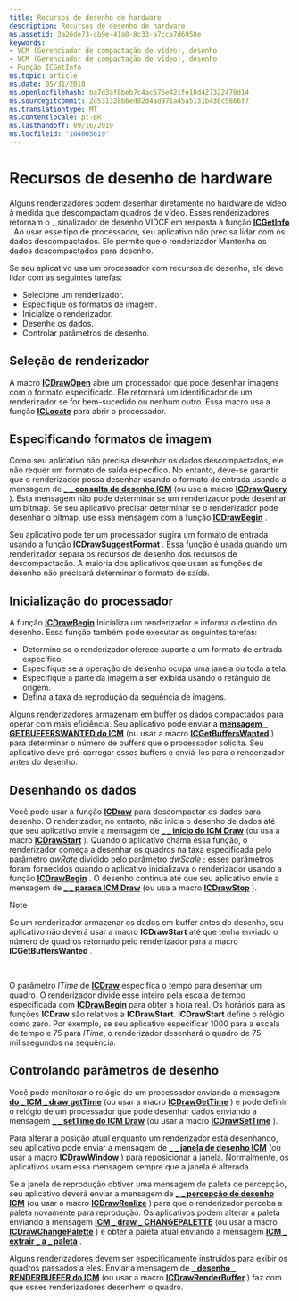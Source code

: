 ```yaml
---
title: Recursos de desenho de hardware
description: Recursos de desenho de hardware
ms.assetid: 3a26de73-cb9e-41a0-8c33-a7cca7d6058e
keywords:
- VCM (Gerenciador de compactação de vídeo), desenho
- VCM (Gerenciador de compactação de vídeo), desenho
- Função ICGetInfo
ms.topic: article
ms.date: 05/31/2018
ms.openlocfilehash: ba7d3af8beb7c4ac676e421fe10d427322470d14
ms.sourcegitcommit: 2d531328b6ed82d4ad971a45a5131b430c5866f7
ms.translationtype: MT
ms.contentlocale: pt-BR
ms.lasthandoff: 09/16/2019
ms.locfileid: "104005619"
---
```

# <a name="hardware-drawing-capabilities"></a>Recursos de desenho de hardware

Alguns renderizadores podem desenhar diretamente no hardware de vídeo à medida que descompactam quadros de vídeo. Esses renderizadores retornam o \_ sinalizador de desenho VIDCF em resposta à função [**ICGetInfo**](/windows/desktop/api/Vfw/nf-vfw-icgetinfo) . Ao usar esse tipo de processador, seu aplicativo não precisa lidar com os dados descompactados. Ele permite que o renderizador Mantenha os dados descompactados para desenho.

Se seu aplicativo usa um processador com recursos de desenho, ele deve lidar com as seguintes tarefas:

-   Selecione um renderizador.
-   Especifique os formatos de imagem.
-   Inicialize o renderizador.
-   Desenhe os dados.
-   Controlar parâmetros de desenho.

## <a name="renderer-selection"></a>Seleção de renderizador

A macro [**ICDrawOpen**](/windows/desktop/api/Vfw/nf-vfw-icdrawopen) abre um processador que pode desenhar imagens com o formato especificado. Ele retornará um identificador de um renderizador se for bem-sucedido ou nenhum outro. Essa macro usa a função [**ICLocate**](/windows/desktop/api/Vfw/nf-vfw-iclocate) para abrir o processador.

## <a name="specifying-image-formats"></a>Especificando formatos de imagem

Como seu aplicativo não precisa desenhar os dados descompactados, ele não requer um formato de saída específico. No entanto, deve-se garantir que o renderizador possa desenhar usando o formato de entrada usando a mensagem de [**\_ \_ consulta de desenho ICM**](icm-draw-query.md) (ou use a macro [**ICDrawQuery**](/windows/desktop/api/Vfw/nf-vfw-icdrawquery) ). Esta mensagem não pode determinar se um renderizador pode desenhar um bitmap. Se seu aplicativo precisar determinar se o renderizador pode desenhar o bitmap, use essa mensagem com a função [**ICDrawBegin**](/windows/desktop/api/Vfw/nf-vfw-icdrawbegin) .

Seu aplicativo pode ter um processador sugira um formato de entrada usando a função [**ICDrawSuggestFormat**](/windows/desktop/api/Vfw/nf-vfw-icdrawsuggestformat) . Essa função é usada quando um renderizador separa os recursos de desenho dos recursos de descompactação. A maioria dos aplicativos que usam as funções de desenho não precisará determinar o formato de saída.

## <a name="renderer-initialization"></a>Inicialização do processador

A função [**ICDrawBegin**](/windows/desktop/api/Vfw/nf-vfw-icdrawbegin) Inicializa um renderizador e informa o destino do desenho. Essa função também pode executar as seguintes tarefas:

-   Determine se o renderizador oferece suporte a um formato de entrada específico.
-   Especifique se a operação de desenho ocupa uma janela ou toda a tela.
-   Especifique a parte da imagem a ser exibida usando o retângulo de origem.
-   Defina a taxa de reprodução da sequência de imagens.

Alguns renderizadores armazenam em buffer os dados compactados para operar com mais eficiência. Seu aplicativo pode enviar a [**mensagem \_ GETBUFFERSWANTED do ICM**](icm-getbufferswanted.md) (ou usar a macro [**ICGetBuffersWanted**](/windows/desktop/api/Vfw/nf-vfw-icgetbufferswanted) ) para determinar o número de buffers que o processador solicita. Seu aplicativo deve pré-carregar esses buffers e enviá-los para o renderizador antes do desenho.

## <a name="drawing-the-data"></a>Desenhando os dados

Você pode usar a função [**ICDraw**](/windows/desktop/api/Vfw/nf-vfw-icdraw) para descompactar os dados para desenho. O renderizador, no entanto, não inicia o desenho de dados até que seu aplicativo envie a mensagem de [**\_ \_ início do ICM Draw**](icm-draw-start.md) (ou usa a macro [**ICDrawStart**](/windows/desktop/api/Vfw/nf-vfw-icdrawstart) ). Quando o aplicativo chama essa função, o renderizador começa a desenhar os quadros na taxa especificada pelo parâmetro *dwRate* dividido pelo parâmetro *dwScale* ; esses parâmetros foram fornecidos quando o aplicativo inicializava o renderizador usando a função [**ICDrawBegin**](/windows/desktop/api/Vfw/nf-vfw-icdrawbegin) . O desenho continua até que seu aplicativo envie a mensagem de [**\_ \_ parada ICM Draw**](icm-draw-stop.md) (ou usa a macro [**ICDrawStop**](/windows/desktop/api/Vfw/nf-vfw-icdrawstop) ).

> [!Note]  
> Se um renderizador armazenar os dados em buffer antes do desenho, seu aplicativo não deverá usar a macro **ICDrawStart** até que tenha enviado o número de quadros retornado pelo renderizador para a macro **ICGetBuffersWanted** .

 

O parâmetro *lTime* de [**ICDraw**](/windows/desktop/api/Vfw/nf-vfw-icdraw) especifica o tempo para desenhar um quadro. O renderizador divide esse inteiro pela escala de tempo especificada com [**ICDrawBegin**](/windows/desktop/api/Vfw/nf-vfw-icdrawbegin) para obter a hora real. Os horários para as funções **ICDraw** são relativos a **ICDrawStart**. **ICDrawStart** define o relógio como zero. Por exemplo, se seu aplicativo especificar 1000 para a escala de tempo e 75 para *lTime*, o renderizador desenhará o quadro de 75 milissegundos na sequência.

## <a name="controlling-drawing-parameters"></a>Controlando parâmetros de desenho

Você pode monitorar o relógio de um processador enviando a mensagem [**do \_ ICM \_ draw getTime**](icm-draw-gettime.md) (ou usar a macro [**ICDrawGetTime**](/windows/desktop/api/Vfw/nf-vfw-icdrawgettime) ) e pode definir o relógio de um processador que pode desenhar dados enviando a mensagem [**\_ \_ setTime do ICM Draw**](icm-draw-settime.md) (ou usar a macro [**ICDrawSetTime**](/windows/desktop/api/Vfw/nf-vfw-icdrawsettime) ).

Para alterar a posição atual enquanto um renderizador está desenhando, seu aplicativo pode enviar a mensagem de [**\_ \_ janela de desenho ICM**](icm-draw-window.md) (ou usar a macro [**ICDrawWindow**](/windows/desktop/api/Vfw/nf-vfw-icdrawwindow) ) para reposicionar a janela. Normalmente, os aplicativos usam essa mensagem sempre que a janela é alterada.

Se a janela de reprodução obtiver uma mensagem de paleta de percepção, seu aplicativo deverá enviar a mensagem de [**\_ \_ percepção de desenho ICM**](icm-draw-realize.md) (ou usar a macro [**ICDrawRealize**](/windows/desktop/api/Vfw/nf-vfw-icdrawrealize) ) para que o renderizador perceba a paleta novamente para reprodução. Os aplicativos podem alterar a paleta enviando a mensagem [**ICM \_ draw \_ CHANGEPALETTE**](icm-draw-changepalette.md) (ou usar a macro [**ICDrawChangePalette**](/windows/desktop/api/Vfw/nf-vfw-icdrawchangepalette) ) e obter a paleta atual enviando a mensagem [**ICM \_ extrair \_ a \_ paleta**](icm-draw-get-palette.md) .

Alguns renderizadores devem ser especificamente instruídos para exibir os quadros passados a eles. Enviar a mensagem de [**\_ desenho \_ RENDERBUFFER do ICM**](icm-draw-renderbuffer.md) (ou usar a macro [**ICDrawRenderBuffer**](/windows/desktop/api/Vfw/nf-vfw-icdrawrenderbuffer) ) faz com que esses renderizadores desenhem o quadro.

 

 




